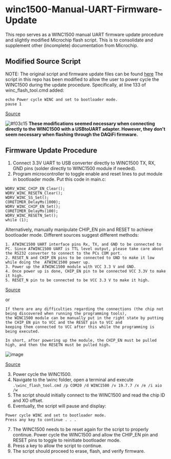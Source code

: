 # winc1500-Manual-UART-Firmware-Update
This repo serves as a WINC1500 manual UART firmware update procedure and slightly modified Microchip flash script.  This is to consolidate and supplement other (incomplete) documentation from Microchip.

## Modified Source Script
NOTE: The original script and firmware update files can be found [here](https://github.com/Microchip-MPLAB-Harmony/wireless_wifi/tree/master/utilities/wifi/winc)
The script in this repo has been modified to allow the user to power cycle the WINC1500 during the update procedure.  Specifically, at line 133 of winc_flash_tool.cmd added:
```
echo Power cycle WINC and set to bootloader mode.
pause 1
```
[Source](https://forum.microchip.com/s/topic/a5C3l000000MeKbEAK/t385088)


![#f03c15](https://placehold.co/15x15/f03c15/f03c15.png) **These modifications seemed necessary when connecting directly to the WINC1500 with a USBtoUART adapter.  However, they don't seem necessary when flashing through the DAQiFi firmware.**

## Firmware Update Procedure
1. Connect 3.3V UART to USB converter directly to WINC1500 TX, RX, GND pins (solder directly to WINC1500 module if needed).
2. Program microcontroller to toggle enable and reset lines to put module in bootloader mode.  Put this code in main.c:
   
```
WDRV_WINC_CHIP_EN_Clear();
WDRV_WINC_RESETN_Clear();
WDRV_WINC_SS_Set();
CORETIMER_DelayMs(1000);
WDRV_WINC_CHIP_EN_Set();
CORETIMER_DelayMs(100);
WDRV_WINC_RESETN_Set();
while (1);
```

Alternatively, manually manipulate CHIP_EN pin and RESET to achieve bootloader mode.  Different sources suggest different methods:

```
1. ATWINC1500 UART interface pins Rx, TX, and GND to be connected to PC. Since ATWINC1500 UART is TTL level output, please take care about the RS232 converter to connect to the PCs COM port. 
2. RESET_N and CHIP_EN pins to be connected to GND to make it low while doing the  ATWINC1500 power up. 
3. Power up the ATWINC1500 module with VCC 3.3 V and GND. 
4. Once power up is done, CHIP_EN pin to be connected VCC 3.3V to make it high.
5. RESET_N pin to be connected to be VCC 3.3 V to make it high.
```
[Source](https://microchip.my.site.com/s/article/How-to-update-the-ATWINC1500-firmware-without-using-any-MCU-or-using-other-vendor-MCUs)

or
```
If there are any difficulties regarding the connections (the chip not being discovered when running the programming tools),
the WINC1500 module can be manually put in the right state by putting the CHIP_EN pin to VCC and the RESET pin to VCC and
keeping them connected to VCC after this while the programming is being executed.

In short, after powering up the module, the CHIP_EN must be pulled high, and then the RESETN must be pulled high.
```
![image](https://github.com/user-attachments/assets/f6691b0f-01be-4dfd-a497-59fde68a8383)

[Source](https://microchip.my.site.com/s/article/WINC1500-Firmware-Update-methods)

3.  Power cycle the WINC1500.
4.  Navigate to the \winc folder, open a terminal and execute
`.\winc_flash_tool.cmd /p COM20 /d WINC1500 /v 19.7.7 /x /e /i aio /w`
5.  The script should initially connect to the WINC1500 and read the chip ID and XO offset.
6.  Eventually, the script will pause and display:
```
Power cycle WINC and set to bootloader mode.
Press any key to continue . . .
```
7.  The WINC1500 needs to be reset again for the script to properly continue.  Power cycle the WINC1500 and allow the CHIP_EN pin and RESET pins to toggle to reinitiate bootloader mode.
8.  Press a key to allow the script to continue.
9.  The script should proceed to erase, flash, and verify firmware.

